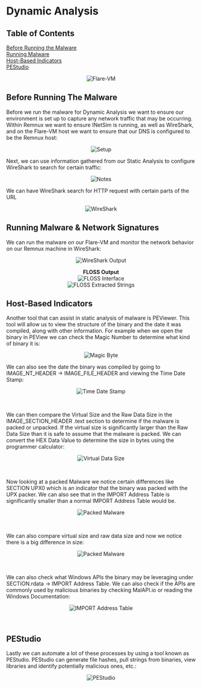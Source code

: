 # Dynamic Analysis

## Table of Contents
[Before Running the Malware](#before-running-the-malware) </br>
[Running Malware](#running-malware-&-network-signatures) </br>
[Host-Based Indicators](#host-based-indiciators) </br>
[PEStudio](#pestudio)</br>

<p align="center">
  <img src="../imgs/Flare-VM.png" alt="Flare-VM">
</p>

## Before Running The Malware

Before we run the malware for Dynamic Analysis we want to ensure our environment is set up to capture any network traffic that may be occurring. Within Remnux we want to ensure INetSim is running, as well as WireShark, and on the Flare-VM host we want to ensure that our DNS is configured to be the Remnux host:

<p align="center">
  <img src="../imgs/dast_setup.png" alt="Setup">
</p>

Next, we can use information gathered from our Static Analysis to configure WireShark to search for certain traffic:

<p align="center">
  <img src="../imgs/static_notes.png" alt="Notes">
</p>

We can have WireShark search for HTTP request with certain parts of the URL
<p align="center">
  <img src="../imgs/wireshark_search.png" alt="WireShark">
</p>

## Running Malware & Network Signatures

We can run the malware on our Flare-VM and monitor the network behavior on our Remnux machine in WireShark:

<p align="center">
  <img src="../imgs/wireshark_output.png" alt="WireShark Output">
</p>

<p align="center">
  <strong>FLOSS Output</strong><br>
  <img src="../imgs/FLOSS.png" alt="FLOSS Interface">
  <br>
  <img src="../imgs/FLOSS_Output.png" alt="FLOSS Extracted Strings">
</p>

## Host-Based Indicators

Another tool that can assist in static analysis of malware is PEViewer. This tool will allow us to view the structure of the binary and the date it was compiled, along with other information. For example when we open the binary in PEView we can check the Magic Number to determine what kind of binary it is:</br>

<p align="center">
  <img src="../imgs/magic_byte.png" alt="Magic Byte">
</p>

We can also see the date the binary was compiled by going to IMAGE_NT_HEADER → IMAGE_FILE_HEADER and viewing the Time Date Stamp:</br>

<p align="center">
  <img src="../imgs/date_stamp.png" alt="Time Date Stamp">
</p></br>

We can then compare the Virtual Size and the Raw Data Size in the IMAGE_SECTION_HEADER .text section to determine if the malware is packed or unpacked. If the virtual size is significantly larger than the Raw Data Size than it is safe to assume that the malware is packed. We can convert the HEX Data Value to determine the size in bytes using the programmer calculator:

<p align="center">
  <img src="../imgs/virt_size.png" alt="Virtual Data Size">
</p></br>

Now looking at a packed Malware we notice certain differences like SECTION UPX0 which is an indicator that the binary was packed with the UPX packer. We can also see that in the IMPORT Address Table is significantly smaller than a normal IMPORT Address Table would be.

<p align="center">
  <img src="../imgs/packed_mal1.png" alt="Packed Malware">
</p></br>

We can also compare virtual size and raw data size and now we notice there is a big difference in size:

<p align="center">
  <img src="../imgs/packed_mal2.png" alt="Packed Malware">
</p></br>

We can also check what Windows APIs the binary may be leveraging under SECTION.rdata → IMPORT Address Table. We can also check if the APIs are commonly used by malicious binaries by checking MalAPI.io or reading the Windows Documentation:
<p align="center">
  <img src="../imgs/import_address.png" alt="IMPORT Address Table">
</p></br>

## PEStudio

Lastly we can automate a lot of these processes by using a tool known as PEStudio. PEStudio can generate file hashes, pull strings from binaries, view libraries and identify potentially malicious ones, etc.:

<p align="center">
  <img src="../imgs/pestudio.png" alt="PEStudio">
</p></br>
